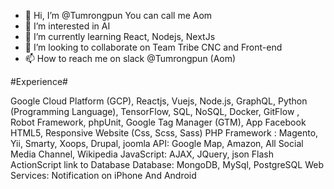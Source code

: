 - 👋 Hi, I’m @Tumrongpun You can call me Aom
- 👀 I’m interested in AI
- 🌱 I’m currently learning React, Nodejs, NextJs
- 💞️ I’m looking to collaborate on Team Tribe CNC and Front-end
- 📫 How to reach me on slack @Tumrongpun (Aom)

#Experience#

Google Cloud Platform (GCP), Reactjs, Vuejs, Node.js, GraphQL, Python (Programming Language), TensorFlow, SQL, NoSQL, Docker, GitFlow , Robot Framework, phpUnit, Google Tag Manager (GTM), App Facebook
HTML5, Responsive Website (Css, Scss, Sass)
PHP Framework : Magento, Yii, Smarty, Xoops, Drupal, joomla
API: Google Map, Amazon, All Social Media Channel, Wikipedia
JavaScript: AJAX, JQuery, json
Flash ActionScript link to Database 
Database: MongoDB, MySql, PostgreSQL
Web Services: Notification on iPhone And Android
